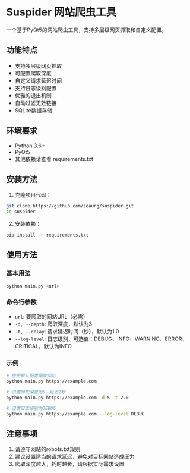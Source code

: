 # Suspider 网站爬虫工具

一个基于PyQt5的网站爬虫工具，支持多层级网页抓取和自定义配置。

## 功能特点

- 支持多层级网页抓取
- 可配置爬取深度
- 自定义请求延迟时间
- 支持日志级别配置
- 优雅的退出机制
- 自动过滤无效链接
- SQLite数据存储

## 环境要求

- Python 3.6+
- PyQt5
- 其他依赖请查看 requirements.txt

## 安装方法

1. 克隆项目代码：

```bash
git clone https://github.com/seaung/suspider.git
cd suspider
```

2. 安装依赖：

```bash
pip install -r requirements.txt
```

## 使用方法

### 基本用法

```bash
python main.py <url>
```

### 命令行参数

- `url`: 要爬取的网站URL（必需）
- `-d, --depth`: 爬取深度，默认为3
- `-t, --delay`: 请求延迟时间（秒），默认为1.0
- `--log-level`: 日志级别，可选值：DEBUG、INFO、WARNING、ERROR、CRITICAL，默认为INFO

### 示例

```bash
# 使用默认配置爬取网站
python main.py https://example.com

# 设置爬取深度为5，延迟2秒
python main.py https://example.com -d 5 -t 2.0

# 设置日志级别为DEBUG
python main.py https://example.com --log-level DEBUG
```

## 注意事项

1. 请遵守网站的robots.txt规则
2. 建议设置适当的请求延迟，避免对目标网站造成压力
3. 爬取深度越大，耗时越长，请根据实际需求设置